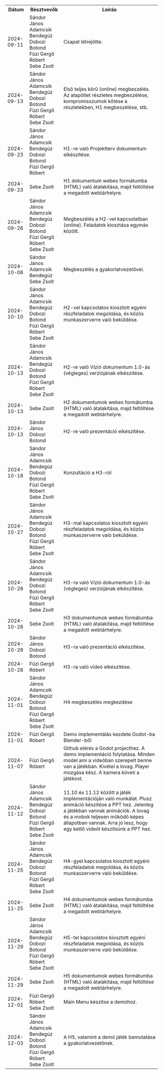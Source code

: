 <table>
	<tr><th>Dátum</th><th>Résztvevők</th><th>Leírás</th></tr>
	<tr><td>2024-09-11</td><td>Sándor János<br>Adamcsik Bendegúz<br>Dobozi Botond<br>Füzi Gergő Róbert<br>Sebe Zsolt</td><td>Csapat létrejötte.</td></tr>
	<tr><td>2024-09-13</td><td>Sándor János<br>Adamcsik Bendegúz<br>Dobozi Botond<br>Füzi Gergő Róbert<br>Sebe Zsolt</td><td>Első teljes körű (online) megbeszélés. Az alapötlet részletes megbeszélése, kompromisszumok kötése a részletekben, H1 megbeszélése, stb.</td></tr>
	<tr><td>2024-09-23</td><td>Sándor János<br>Adamcsik Bendegúz<br>Dobozi Botond<br>Füzi Gergő Róbert</td><td>H1-re való Projektterv dokumentum elkészítése.</td></tr>
	<tr><td>2024-09-23</td><td>Sebe Zsolt</td><td>H1 dokumentum webes formátumba (HTML) való átalakítása, majd feltöltése a megadott webtárhelyre.</td></tr>
	<tr><td>2024-09-26</td><td>Sándor János<br>Adamcsik Bendegúz<br>Dobozi Botond<br>Füzi Gergő Róbert<br>Sebe Zsolt</td><td>Megbeszélés a H2-vel kapcsolatban (online). Feladatok kiosztása egymás között.</td></tr>
	<tr><td>2024-10-08</td><td>Sándor János<br>Adamcsik Bendegúz<br>Sebe Zsolt</td><td>Megbeszélés a gyakorlatvezetővel.</td></tr>
	<tr><td>2024-10-10</td><td>Sándor János<br>Adamcsik Bendegúz<br>Dobozi Botond<br>Füzi Gergő Róbert<br>Sebe Zsolt</td><td>H2-vel kapcsolatos kiosztott egyéni részfeladatok megoldása, és közös munkaszerverre való beküldése.</td></tr>
	<tr><td>2024-10-13</td><td>Sándor János<br>Adamcsik Bendegúz<br>Dobozi Botond<br>Füzi Gergő Róbert<br>Sebe Zsolt</td><td>H2-re való Vízió dokumentum 1.0-ás (végleges) verziójának elkészítése.</td></tr>
	<tr><td>2024-10-13</td><td>Sebe Zsolt</td><td>H2 dokumentumok webes formátumba (HTML) való átalakítása, majd feltöltése a megadott webtárhelyre.</td></tr>
	<tr><td>2024-10-13</td><td>Sándor János<br>Dobozi Botond</td><td>H2-re való prezentáció elkészítése.</td></tr>
	<tr><td>2024-10-18</td><td>Sándor János<br>Adamcsik Bendegúz<br>Dobozi Botond<br>Füzi Gergő Róbert<br>Sebe Zsolt</td><td>Konzultáció a H3-ról</td></tr>
	<tr><td>2024-10-27</td><td>Sándor János<br>Adamcsik Bendegúz<br>Dobozi Botond<br>Füzi Gergő Róbert<br>Sebe Zsolt</td><td>H3-mal kapcsolatos kiosztott egyéni részfeladatok megoldása, és közös munkaszerverre való beküldése.</td></tr>
	<tr><td>2024-10-28</td><td>Sándor János<br>Adamcsik Bendegúz<br>Dobozi Botond<br>Füzi Gergő Róbert<br>Sebe Zsolt</td><td>H3-ra való Vízió dokumentum 1.0-ás (végleges) verziójának elkészítése.</td></tr>
	<tr><td>2024-10-28</td><td>Sebe Zsolt</td><td>H3 dokumentumok webes formátumba (HTML) való átalakítása, majd feltöltése a megadott webtárhelyre.</td></tr>
	<tr><td>2024-10-28</td><td>Sándor János<br>Dobozi Botond</td><td>H3-ra való prezentáció elkészítése.</td></tr>
	<tr><td>2024-10-28</td><td>Füzi Gergő Róbert</td><td>H3-ra való videó elkészítése.</td></tr>
	<tr><td>2024-11-01</td><td>Sándor János<br>Adamcsik Bendegúz<br>Dobozi Botond<br>Füzi Gergő Róbert<br>Sebe Zsolt</td><td>H4 megbeszélés megkezdése</td></tr>
	<tr><td>2024-11-01</td><td>Füzi Gergő Róbert</td><td>Demo implementálás kezdete Godot-ba Blender-ből</td></tr>
	<tr><td>2024-11-07</td><td>Füzi Gergő Róbert</td><td>Github elérés a Godot projecthez. A demo implementáció folytatása. Minden model ami a videóban szerepelt benne van a játékban. Kivétel a lovag. Player mozgása kész. A kamera követi a játékost.</td></tr>
	<tr><td>2024-11-12</td><td>Sándor János<br>Adamcsik Bendegúz<br>Dobozi Botond<br>Füzi Gergő Róbert<br>Sebe Zsolt</td><td>11.10 és 11.12 között a játék implementációján való munkálat. Plusz animáció készítése a PPT hez. Jelenleg a játékban vannak animációk. A lovag és a mobok teljesen működő képes állapotban vannak. Arra jó lesz, hogy egy kettő videót készítsünk a PPT hez.</td></tr>
	<tr><td>2024-11-25</td><td>Sándor János<br>Adamcsik Bendegúz<br>Dobozi Botond<br>Füzi Gergő Róbert<br>Sebe Zsolt</td><td>H4-gyel kapcsolatos kiosztott egyéni részfeladatok megoldása, és közös munkaszerverre való beküldése.</td></tr>
	<tr><td>2024-11-25</td><td>Sebe Zsolt</td><td>H4 dokumentumok webes formátumba (HTML) való átalakítása, majd feltöltése a megadott webtárhelyre.</td></tr>
	<tr><td>2024-11-29</td><td>Sándor János<br>Adamcsik Bendegúz<br>Dobozi Botond<br>Füzi Gergő Róbert<br>Sebe Zsolt</td><td>H5-tel kapcsolatos kiosztott egyéni részfeladatok megoldása, és közös munkaszerverre való beküldése.</td></tr>
	<tr><td>2024-11-29</td><td>Sebe Zsolt</td><td>H5 dokumentumok webes formátumba (HTML) való átalakítása, majd feltöltése a megadott webtárhelyre.</td></tr>
	<tr><td>2024-12-01</td><td>Füzi Gergő Róbert<br>Sebe Zsolt</td><td>Main Menu készítse a demóhoz.</td></tr>
	<tr><td>2024-12-03</td><td>Sándor János<br>Adamcsik Bendegúz<br>Dobozi Botond<br>Füzi Gergő Róbert<br>Sebe Zsolt</td><td>A H5, valamint a demó játék bemutatása a gyakorlatvezetőnek.</td></tr>
</table>

